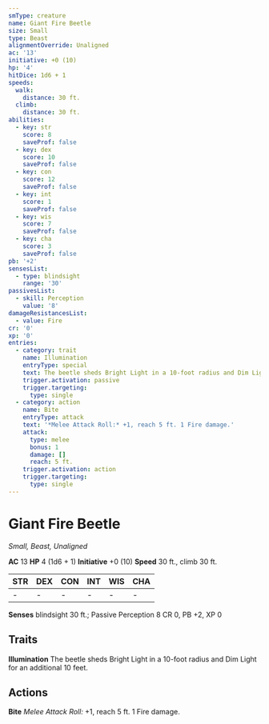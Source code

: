 ```yaml
---
smType: creature
name: Giant Fire Beetle
size: Small
type: Beast
alignmentOverride: Unaligned
ac: '13'
initiative: +0 (10)
hp: '4'
hitDice: 1d6 + 1
speeds:
  walk:
    distance: 30 ft.
  climb:
    distance: 30 ft.
abilities:
  - key: str
    score: 8
    saveProf: false
  - key: dex
    score: 10
    saveProf: false
  - key: con
    score: 12
    saveProf: false
  - key: int
    score: 1
    saveProf: false
  - key: wis
    score: 7
    saveProf: false
  - key: cha
    score: 3
    saveProf: false
pb: '+2'
sensesList:
  - type: blindsight
    range: '30'
passivesList:
  - skill: Perception
    value: '8'
damageResistancesList:
  - value: Fire
cr: '0'
xp: '0'
entries:
  - category: trait
    name: Illumination
    entryType: special
    text: The beetle sheds Bright Light in a 10-foot radius and Dim Light for an additional 10 feet.
    trigger.activation: passive
    trigger.targeting:
      type: single
  - category: action
    name: Bite
    entryType: attack
    text: '*Melee Attack Roll:* +1, reach 5 ft. 1 Fire damage.'
    attack:
      type: melee
      bonus: 1
      damage: []
      reach: 5 ft.
    trigger.activation: action
    trigger.targeting:
      type: single
---
```


# Giant Fire Beetle
*Small, Beast, Unaligned*

**AC** 13
**HP** 4 (1d6 + 1)
**Initiative** +0 (10)
**Speed** 30 ft., climb 30 ft.

| STR | DEX | CON | INT | WIS | CHA |
| --- | --- | --- | --- | --- | --- |
| - | - | - | - | - | - |

**Senses** blindsight 30 ft.; Passive Perception 8
CR 0, PB +2, XP 0

## Traits

**Illumination**
The beetle sheds Bright Light in a 10-foot radius and Dim Light for an additional 10 feet.

## Actions

**Bite**
*Melee Attack Roll:* +1, reach 5 ft. 1 Fire damage.

